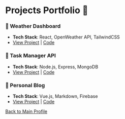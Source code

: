 # Projects Portfolio 🚀

### 🌟 Weather Dashboard
- **Tech Stack**: React, OpenWeather API, TailwindCSS
- [View Project](#) | [Code](#)

### 🌟 Task Manager API
- **Tech Stack**: Node.js, Express, MongoDB
- [View Project](#) | [Code](#)

### 🌟 Personal Blog
- **Tech Stack**: Vue.js, Markdown, Firebase
- [View Project](#) | [Code](#)

[Back to Main Profile](../README.md)
